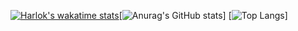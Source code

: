 [![Harlok's wakatime stats](https://github-readme-stats.vercel.app/api/wakatime?username=gutodidonato)](https://github.com/anuraghazra/github-readme-stats)[![Anurag's GitHub stats](https://github-readme-stats.vercel.app/api?username=gutodidonato)] [![Top Langs](https://github-readme-stats.vercel.app/api/top-langs/?username=gutodidonato&layout=donut-vertical)]





